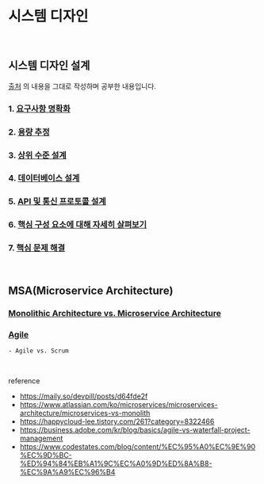 # 시스템 디자인

<br>

## 시스템 디자인 설계

[출처](https://maily.so/devpill/posts/d64fde2f) 의 내용을 그대로 작성하며 공부한 내용입니다.

### 1. [요구사항 명확화](https://github.com/ahyun39/ML-Engineer/blob/study/%EC%8B%9C%EC%8A%A4%ED%85%9C%EB%94%94%EC%9E%90%EC%9D%B8/%EC%8B%9C%EC%8A%A4%ED%85%9C_%EB%94%94%EC%9E%90%EC%9D%B8_%EC%84%A4%EA%B3%84/1_%EC%9A%94%EA%B5%AC%EC%82%AC%ED%95%AD_%EB%AA%85%ED%99%95%ED%99%94.md)

### 2. [용량 추정](https://github.com/ahyun39/ML-Engineer/blob/study/%EC%8B%9C%EC%8A%A4%ED%85%9C%EB%94%94%EC%9E%90%EC%9D%B8/%EC%8B%9C%EC%8A%A4%ED%85%9C_%EB%94%94%EC%9E%90%EC%9D%B8_%EC%84%A4%EA%B3%84/2_%EC%9A%A9%EB%9F%89_%EC%B6%94%EC%A0%95.md)

### 3. [상위 수준 설계](https://github.com/ahyun39/ML-Engineer/blob/study/%EC%8B%9C%EC%8A%A4%ED%85%9C%EB%94%94%EC%9E%90%EC%9D%B8/%EC%8B%9C%EC%8A%A4%ED%85%9C_%EB%94%94%EC%9E%90%EC%9D%B8_%EC%84%A4%EA%B3%84/3_%EC%83%81%EC%9C%84_%EC%88%98%EC%A4%80_%EC%84%A4%EA%B3%84.md)

### 4. [데이터베이스 설계](https://github.com/ahyun39/ML-Engineer/blob/study/%EC%8B%9C%EC%8A%A4%ED%85%9C%EB%94%94%EC%9E%90%EC%9D%B8/%EC%8B%9C%EC%8A%A4%ED%85%9C_%EB%94%94%EC%9E%90%EC%9D%B8_%EC%84%A4%EA%B3%84/4_%EB%8D%B0%EC%9D%B4%ED%84%B0%EB%B2%A0%EC%9D%B4%EC%8A%A4_%EC%84%A4%EA%B3%84.md)

### 5. [API 및 통신 프로토콜 설계](https://github.com/ahyun39/ML-Engineer/blob/study/%EC%8B%9C%EC%8A%A4%ED%85%9C%EB%94%94%EC%9E%90%EC%9D%B8/%EC%8B%9C%EC%8A%A4%ED%85%9C_%EB%94%94%EC%9E%90%EC%9D%B8_%EC%84%A4%EA%B3%84/5_API_%EB%B0%8F_%ED%86%B5%EC%8B%A0_%ED%94%84%EB%A1%9C%ED%86%A0%EC%BD%9C_%EC%84%A4%EA%B3%84.md)

### 6. [핵심 구성 요소에 대해 자세히 살펴보기](https://github.com/ahyun39/ML-Engineer/blob/study/%EC%8B%9C%EC%8A%A4%ED%85%9C%EB%94%94%EC%9E%90%EC%9D%B8/%EC%8B%9C%EC%8A%A4%ED%85%9C_%EB%94%94%EC%9E%90%EC%9D%B8_%EC%84%A4%EA%B3%84/6_%ED%95%B5%EC%8B%AC_%EA%B5%AC%EC%84%B1_%EC%9A%94%EC%86%8C%EC%97%90_%EB%8C%80%ED%95%B4_%EC%9E%90%EC%84%B8%ED%9E%88_%EC%82%B4%ED%8E%B4%EB%B3%B4%EA%B8%B0.md)

### 7. [핵심 문제 해결](https://github.com/ahyun39/ML-Engineer/blob/study/%EC%8B%9C%EC%8A%A4%ED%85%9C%EB%94%94%EC%9E%90%EC%9D%B8/%EC%8B%9C%EC%8A%A4%ED%85%9C_%EB%94%94%EC%9E%90%EC%9D%B8_%EC%84%A4%EA%B3%84/7_%ED%95%B5%EC%8B%AC_%EB%AC%B8%EC%A0%9C_%ED%95%B4%EA%B2%B0.md)

<br>

## MSA(Microservice Architecture)

### [Monolithic Architecture vs. Microservice Architecture](https://github.com/ahyun39/ML-Engineer/blob/study/%EC%8B%9C%EC%8A%A4%ED%85%9C%EB%94%94%EC%9E%90%EC%9D%B8/MSA/MSA.md)
### [Agile](https://github.com/ahyun39/ML-Engineer/blob/study/%EC%8B%9C%EC%8A%A4%ED%85%9C%EB%94%94%EC%9E%90%EC%9D%B8/MSA/Agile.md)
    - Agile vs. Scrum


<br>

reference
- https://maily.so/devpill/posts/d64fde2f
- https://www.atlassian.com/ko/microservices/microservices-architecture/microservices-vs-monolith
- https://happycloud-lee.tistory.com/261?category=8322466
- https://business.adobe.com/kr/blog/basics/agile-vs-waterfall-project-management
- https://www.codestates.com/blog/content/%EC%95%A0%EC%9E%90%EC%9D%BC-%ED%94%84%EB%A1%9C%EC%A0%9D%ED%8A%B8-%EC%9A%A9%EC%96%B4

